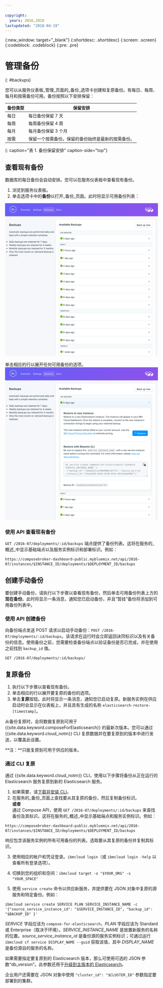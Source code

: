 ```yaml
---

copyright:
  years: 2016,2018
lastupdated: "2018-04-19"
---
```


{:new_window: target="_blank"}
{:shortdesc: .shortdesc}
{:screen: .screen}
{:codeblock: .codeblock}
{:pre: .pre}

# 管理备份
{: #backups}

您可以从服务仪表板_管理_页面的_备份_选项卡创建和复原备份。有每日、每周、每月和按需备份可用。备份按照以下安排保留：

备份类型|保留安排
----------|-----------
每日|每日备份保留 7 天
每周|每周备份保留 4 周
每月|每月备份保留 3 个月
按需|保留一个按需备份。保留的备份始终是最新的按需备份。
{: caption="表 1. 备份保留安排" caption-side="top"}

## 查看现有备份

数据库的每日备份会自动安排。您可以在服务仪表板中查看现有备份。

1. 浏览到服务仪表板。
2. 单击选项卡中的**备份**以打开_备份_页面。此时将显示可用备份列表：

  ![可用备份](./images/elastic_search-backups-show.png "可用备份列表")

单击相应的行以展开任何可用备份的选项。
  ![备份选项](./images/elastic_search-backups-options.png "备份选项。") 

### 使用 API 查看现有备份

`GET /2016-07/deployments/:id/backups` 端点提供了备份列表。这将在服务的_概述_中显示基础端点以及服务实例标识和部署标识。例如： 
``` 
https://composebroker-dashboard-public.mybluemix.net/api/2016-07/instances/$INSTANCE_ID/deployments/$DEPLOYMENT_ID/backups
```  

## 创建手动备份

要创建手动备份，请执行以下步骤以查看现有备份，然后单击可用备份列表上方的**现在备份**。此时将显示一条消息，通知您已启动备份，并且“暂挂”备份将添加到可用备份列表中。

### 使用 API 创建备份

向备份端点发送 POST 请求以启动手动备份：`POST /2016-07/deployments/:id/backups`。该请求在运行时会立即返回诀窍标识以及有关备份的信息。使用备份之前，您需要检查备份端点以验证备份是否已完成，并在使用之前找到 `backup_id` 值。

```
GET /2016-07/deployments/:id/backups/
```

## 复原备份

1. 执行以下步骤以查看现有备份。
2. 单击相应的行以展开要复原的备份的选项。
3. 单击**复原**按钮。此时将显示一条消息，通知您已启动复原。新服务实例在供应启动时会显示在仪表板上，并且具有生成的名称 `elasticsearch-restore-[timestamp]`。

从备份复原时，会将数据复原到可用于 {{site.data.keyword.composeForElasticsearch}} 的最新次版本。您可以通过 {{site.data.keyword.cloud_notm}} CLI 复原数据并在要复原到的版本中进行发送，以覆盖此设置。

**注：**只能复原到可用于供应的版本。

### 通过 CLI 复原

通过 {{site.data.keyword.cloud_notm}} CLI，使用以下步骤将备份从正在运行的 Elasticsearch 服务复原到新的 Elasticsearch 服务。 
1. 如果需要，请[下载并安装 CLI](https://console.{DomainName}/docs/cli/index.html#overview)。 
2. 在服务的_备份_页面上查找要从其复原的备份，然后复制备份标识。  
  **或者**  
  通过 Compose API，使用 `GET /2016-07/deployments/:id/backups` 来查找备份及其标识。这将在服务的_概述_中显示基础端点和服务实例标识。例如： 
  ``` 
  https://composebroker-dashboard-public.mybluemix.net/api/2016-07/instances/$INSTANCE_ID/deployments/$DEPLOYMENT_ID/backups
  ```  
响应包含该服务实例的所有可用备份的列表。选取要从其复原的备份并复制其标识。

3. 使用相应的帐户和凭证登录。`ibmcloud login`（或 `ibmcloud login -help` 以查看所有登录选项）。

4. 切换到您的组织和空间：`ibmcloud target -o "$YOUR_ORG" -s "YOUR_SPACE"`

5. 使用 `service create` 命令以供应新服务，并提供要在 JSON 对象中复原的源服务和特定备份。例如：
``` 
ibmcloud service create SERVICE PLAN SERVICE_INSTANCE_NAME -c '{"source_service_instance_id": "$SERVICE_INSTANCE_ID", "backup_id": "$BACKUP_ID" }'
```
  _SERVICE_ 字段应该为 `compose-for-elasticsearch`，_PLAN_ 字段应该为 Standard 或 Enterprise（取决于环境）。_SERVICE\_INSTANCE\_NAME_ 是放置新服务的名称的位置。_source\_service\_instance\_id_ 是备份源的服务实例标识；可通过运行 `ibmcloud cf service DISPLAY_NAME --guid` 获取该值，其中 _DISPLAY\_NAME_ 是备份源自的服务的名称。 

  如果需要指定要复原到的 Elasticsearch 版本，那么可使用可选的 JSON 参数“db_version”。此参数还用于[升级到主版本的 Elasticsearch](./upgrading.html)。
  
  企业用户还需要在 JSON 对象中使用 `"cluster_id": "$CLUSTER_ID"` 参数指定要部署到的集群。


